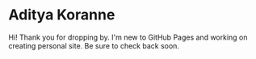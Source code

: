 # Aditya Koranne
Hi! Thank you for dropping by. 
I'm new to GitHub Pages and working on creating personal site.
Be sure to check back soon.
